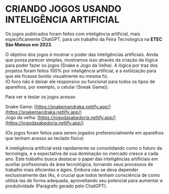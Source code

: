 # **CRIANDO JOGOS USANDO INTELIGÊNCIA ARTIFICIAL**

Os jogos publicados foram feitos com inteligência artificial, mais especificamente ChatGPT, para um trabalho da Feira Tecnologica na __ETEC São Mateus em 2023__.

O objetivo dos jogos é mostrar o poder das inteligências artificiais. Ainda que possa parecer simples, mostramos isso através da criação da lógica para poder fazer os jogos (Snake e Jogo da Velha). A lógica por traz dos projetos foram feitos 100% por inteligência artificial, e a estilização para que ele ficasse bonito visualmente eu mesma fiz.<br/>(O foco não é deixar ele responsivo ou funcional para todos os tipos de aparelhos, por exemplo, o celular (Sneak Game)).

Para ver e testar os jogos acesse:

Snake Game: [https://snakemandraka.netlify.app/](https://snakemandraka.netlify.app/)<br/>
Jogo da velha: [https://jogodasabedoria.netlify.app/](https://jogodasabedoria.netlify.app/)

(Os jogos foram feitos para serem jogados preferencialmente em aparelhos que tenham acesso ao teclado físico)

A inteligência artificial está rapidamente se consolidando como o futuro da tecnologia, e a expectativa de sua dominação no mercado cresce a cada ano. Este trabalho busca destacar o papel das inteligências artificiais em auxiliar profissionais da área tecnológica, tornando seus processos de trabalho mais eficientes e ágeis. Embora não se deva depender exclusivamente das IAs, é crucial que todos tenham consciência de como utilizá-las de forma adequada, aproveitando seu potencial para aumentar a produtividade (Parágrafo gerado pelo ChatGPT).
